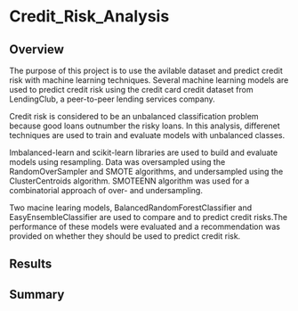 # Credit_Risk_Analysis

## Overview
The purpose of this project is to use the avilable dataset and predict credit risk with machine learning techniques. Several machine learning models are used to predict credit risk using the credit card credit dataset from LendingClub, a peer-to-peer lending services company. 

Credit risk is considered to be an unbalanced classification problem because good loans outnumber the risky loans. In this analysis, differenet techniques are used to train and evaluate models with unbalanced classes. 

Imbalanced-learn and scikit-learn libraries are used to build and evaluate models using resampling. Data was oversampled using the RandomOverSampler and SMOTE algorithms, and undersampled using the ClusterCentroids algorithm. SMOTEENN algorithm was used for a combinatorial approach of over- and undersampling.

Two macine learing models, BalancedRandomForestClassifier and EasyEnsembleClassifier are used to compare and to predict credit risks.The performance of these models were evaluated and a recommendation was provided on whether they should be used to predict credit risk.

## Results

## Summary

